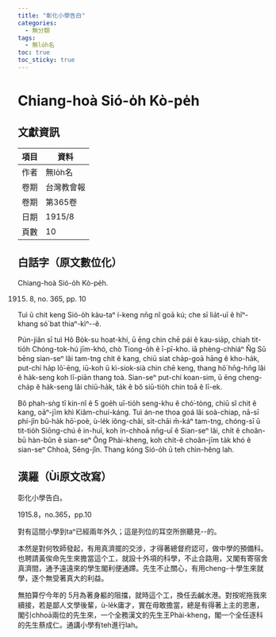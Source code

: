 ```yaml
---
title: "彰化小學告白"
categories:
  - 無分類
tags:
  - 無lo̍h名
toc: true
toc_sticky: true
---
```


# Chiang-hoà Sió-o̍h Kò-pe̍h

## 文獻資訊

| 項目 | 資料 |
|---|---|
| 作者 | 無lo̍h名 |
| 卷期 | 台灣教會報 |
| 卷期 | 第365卷 |
| 日期 | 1915/8 |
| 頁數 | 10 |

## 白話字（原文數位化）

Chiang-hoà Sió-o̍h Kò-pe̍h.

1915. 8, no. 365, pp. 10

Tuì ū chit keng Sió-o̍h kàu-taⁿ í-keng nn̄g nî goā kú; che sī lia̍t-uī ê hīⁿ-khang só͘ bat thiaⁿ-kìⁿ--ê.

Pún-jiân sī tuì Hô Bo̍k-su hoat-khí, ū ēng chin chē pái ê kau-sia̍p, chiah tit-tio̍h Chóng-tok-hú jīm-khó, chò Tiong-o̍h ê ī-pī-kho. iā phèng-chhiáⁿ N̂g Sū bēng sian-seⁿ lâi tam-tng chit ê kang, chiū siat cha̍p-goā hāng ê kho-ha̍k, put-chí ha̍p lō͘-ēng, iū-koh ū kì-siok-sià chin chē keng, thang hō͘ hn̄g-hn̄g lâi ê ha̍k-seng koh lī-piān thang toà. Sian-seⁿ put-chí koan-sim, ū ēng cheng-cha̍p ê ha̍k-seng lâi chiū-ha̍k, ta̍k ê bô siū-tio̍h chin toā ê lī-ek.

Bô phah-sǹg tī kin-nî ê 5 goe̍h uī-tio̍h seng-khu ê chó͘-tòng, chiū sî chit ê kang, oāⁿ-jīm khì Kiâm-chuí-káng. Tuì án-ne thoa goá lâi soà-chiap, nā-sī phí-jîn bû-ha̍k hō͘-poè, ù-le̍k iông-châi, si̍t-chāi m̄-káⁿ tam-tng, chóng-sī ū tit-tio̍h Siōng-chú ê in-huī, koh ín-chhoā nn̄g-uī ê Sian-seⁿ lâi, chi̍t ê choân-bū hàn-bûn ê sian-seⁿ Ông Phài-kheng, koh chi̍t-ê choân-jīm ta̍k khó ê sian-seⁿ Chhoà, Sêng-jîn. Thang kóng Sió-o̍h ū teh chìn-hêng lah.

## 漢羅（Ùi原文改寫）

彰化小學告白。

1915.8，no.365，pp.10

對有這間小學到taⁿ已經兩年外久；這是列位的耳空所捌聽見--的。

本然是對何牧師發起，有用真濟擺的交涉，才得著總督府認可，做中學的預備科。也聘請黃俟命先生來擔當這个工，就設十外項的科學，不止合路用，又閣有寄宿舍真濟間，通予遠遠來的學生閣利便通蹛。先生不止關心，有用cheng-十學生來就學，逐个無受著真大的利益。

無拍算佇今年的 5月為著身軀的阻擋，就時這个工，換任去鹹水港。對按呢拖我來續接，若是鄙人文學後輩，ù-le̍k庸才，實在毋敢擔當，總是有得著上主的恩惠，閣引chhoā兩位的先生來，一个全務漢文的先生王Phài-kheng，閣一个全任逐科的先生蔡成仁。通講小學有teh進行lah。

